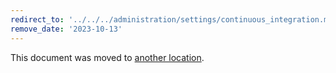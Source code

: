 ```yaml
---
redirect_to: '../../../administration/settings/continuous_integration.md'
remove_date: '2023-10-13'
---
```


This document was moved to [another location](../../../administration/settings/continuous_integration.md).

<!-- This redirect file can be deleted after <2023-10-13>. -->
<!-- Redirects that point to other docs in the same project expire in three months. -->
<!-- Redirects that point to docs in a different project or site (for example, link is not relative and starts with `https:`) expire in one year. -->
<!-- Before deletion, see: https://docs.gitlab.com/ee/development/documentation/redirects.html -->
